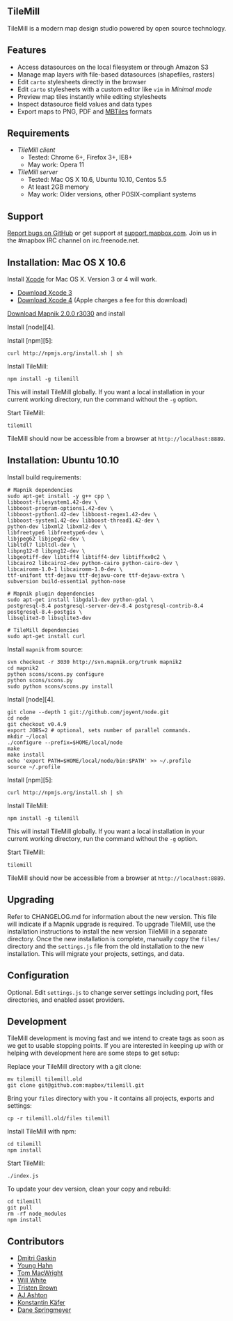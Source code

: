 TileMill
--------
TileMill is a modern map design studio powered by open source technology.


Features
--------
- Access datasources on the local filesystem or through Amazon S3
- Manage map layers with file-based datasources (shapefiles, rasters)
- Edit `carto` stylesheets directly in the browser
- Edit `carto` stylesheets with a custom editor like `vim` in *Minimal mode*
- Preview map tiles instantly while editing stylesheets
- Inspect datasource field values and data types
- Export maps to PNG, PDF and [MBTiles](http://www.mbtiles.org) formats


Requirements
------------
- *TileMill client*
  - Tested: Chrome 6+, Firefox 3+, IE8+
  - May work: Opera 11
- *TileMill server*
  - Tested: Mac OS X 10.6, Ubuntu 10.10, Centos 5.5
  - At least 2GB memory
  - May work: Older versions, other POSIX-compliant systems


Support
-------

[Report bugs on GitHub][1] or get support at [support.mapbox.com][2]. Join us
in the #mapbox IRC channel on irc.freenode.net.

[1]:https://github.com/mapbox/tilemill/issues
[2]:http://support.mapbox.com/kb/tilemill/where-can-i-get-help-with-tilemill


Installation: Mac OS X 10.6
---------------------------
Install [Xcode][xcode] for Mac OS X. Version 3 or 4 will work.

- [Download Xcode 3](https://connect.apple.com/cgi-bin/WebObjects/MemberSite.woa/wa/getSoftware?bundleID=20792)
- [Download Xcode 4](http://developer.apple.com/xcode/) (Apple charges a fee for this download)

[xcode]:http://developer.apple.com/technologies/tools/xcode.html

[Download Mapnik 2.0.0 r3030](http://dbsgeo.com/downloads/mapnik/snow/intel/2.0.0-r3030.dmg) and install

Install [node][4].

Install [npm][5]:

    curl http://npmjs.org/install.sh | sh

Install TileMill:

    npm install -g tilemill

This will install TileMill globally. If you want a local installation in
your current working directory, run the command without the `-g` option.

Start TileMill:

    tilemill

TileMill should now be accessible from a browser at `http://localhost:8889`.


Installation: Ubuntu 10.10
--------------------------
Install build requirements:

    # Mapnik dependencies
    sudo apt-get install -y g++ cpp \
    libboost-filesystem1.42-dev \
    libboost-program-options1.42-dev \
    libboost-python1.42-dev libboost-regex1.42-dev \
    libboost-system1.42-dev libboost-thread1.42-dev \
    python-dev libxml2 libxml2-dev \
    libfreetype6 libfreetype6-dev \
    libjpeg62 libjpeg62-dev \
    libltdl7 libltdl-dev \
    libpng12-0 libpng12-dev \
    libgeotiff-dev libtiff4 libtiff4-dev libtiffxx0c2 \
    libcairo2 libcairo2-dev python-cairo python-cairo-dev \
    libcairomm-1.0-1 libcairomm-1.0-dev \
    ttf-unifont ttf-dejavu ttf-dejavu-core ttf-dejavu-extra \
    subversion build-essential python-nose

    # Mapnik plugin dependencies
    sudo apt-get install libgdal1-dev python-gdal \
    postgresql-8.4 postgresql-server-dev-8.4 postgresql-contrib-8.4 postgresql-8.4-postgis \
    libsqlite3-0 libsqlite3-dev

    # TileMill dependencies
    sudo apt-get install curl

Install `mapnik` from source:

    svn checkout -r 3030 http://svn.mapnik.org/trunk mapnik2
    cd mapnik2
    python scons/scons.py configure
    python scons/scons.py
    sudo python scons/scons.py install

Install [node][4].

    git clone --depth 1 git://github.com/joyent/node.git
    cd node
    git checkout v0.4.9
    export JOBS=2 # optional, sets number of parallel commands.
    mkdir ~/local
    ./configure --prefix=$HOME/local/node
    make
    make install
    echo 'export PATH=$HOME/local/node/bin:$PATH' >> ~/.profile
    source ~/.profile

Install [npm][5]:

    curl http://npmjs.org/install.sh | sh

Install TileMill:

    npm install -g tilemill

This will install TileMill globally. If you want a local installation in
your current working directory, run the command without the `-g` option.

Start TileMill:

    tilemill

TileMill should now be accessible from a browser at `http://localhost:8889`.


Upgrading
---------
Refer to CHANGELOG.md for information about the new version. This file will
indicate if a Mapnik upgrade is required. To upgrade TileMill, use the
installation instructions to install the new version TileMill in a separate
directory. Once the new installation is complete, manually copy the `files/`
directory and the `settings.js` file from the old installation to the new
installation. This will migrate your projects, settings, and data.


Configuration
-------------
Optional. Edit `settings.js` to change server settings including port, files
directories, and enabled asset providers.


Development
-----------
TileMill development is moving fast and we intend to create tags as soon as we
get to usable stopping points. If you are interested in keeping up with or
helping with development here are some steps to get setup:

Replace your TileMill directory with a git clone:

    mv tilemill tilemill.old
    git clone git@github.com:mapbox/tilemill.git

Bring your `files` directory with you - it contains all projects, exports and
settings:

    cp -r tilemill.old/files tilemill

Install TileMill with npm:

    cd tilemill
    npm install

Start TileMill:

    ./index.js

To update your dev version, clean your copy and rebuild:

    cd tilemill
    git pull
    rm -rf node_modules
    npm install


Contributors
------------
- [Dmitri Gaskin](http://github.com/dmitrig01)
- [Young Hahn](http://github.com/yhahn)
- [Tom MacWright](http://github.com/tmcw)
- [Will White](http://github.com/willwhite)
- [Tristen Brown](http://github.com/tristen)
- [AJ Ashton](http://github.com/ajashton)
- [Konstantin Käfer](http://github.com/kkaefer)
- [Dane Springmeyer](http://github.com/springmeyer)
